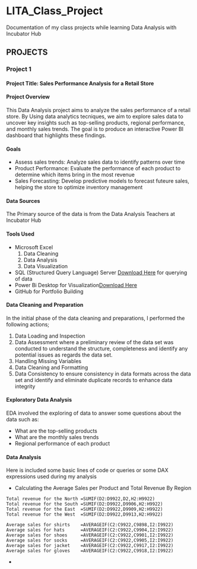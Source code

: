 # LITA_Class_Project
Documentation of my class projects while learning Data Analysis with Incubator Hub
## PROJECTS
### Project 1 
#### Project Title: Sales Performance Analysis for a Retail Store
#### Project Overview
This Data Analysis project aims to analyze the sales performance of a retail store. By Using data analytics tecniques, we aim to explore sales data to uncover key insights such as top-selling products, regional performance, and monthly sales trends. The goal is to produce an interactive Power BI dashboard that highlights these findings.

#### Goals
- Assess sales trends: Analyze sales data to identify patterns over time
- Product Performance: Evaluate the performance of each product to determine which items bring in the most revenue
- Sales Forecasting: Develop predictive models to forecast futeure sales, helping the store to optimize inventory management

#### Data Sources
The Primary source of the data is from the Data Analysis Teachers at Incubator Hub

#### Tools Used
- Microsoft Excel
  1. Data Cleaning
  2. Data Analysis
  3. Data Visualization
- SQL (Structured Query Language) Server [Download Here](https://www.microsoft.com) for querying of data
- Power Bi Desktop for Visualization[Download Here](https://www.google.com/url?client=internal-element-cse&cx=012684331380167808104:oe5oj--md1a&q=https://www.microsoft.com/en-us/power-platform/products/power-bi/downloads&sa=U&ved=2ahUKEwjQubqQr8GJAxUvUaQEHV7fEFkQFnoECBUQAQ&usg=AOvVaw1759XFBNl5AM71b9k88zga)
- GitHub for Portfolio Building

#### Data Cleaning and Preparation
In the initial phase of the data cleaning and preparations, I performed the following actions;
1. Data Loading and Inspection 
2. Data Assessment where a preliminary review of the data set was conducted to understand the structure, completeness and identify any potential issues as regards the data set.
3. Handling Missing Variables
4. Data Cleaning and Formatting
5. Data Consistency to ensure consistency in data formats across the data set and identify and eliminate duplicate records to enhance data integrity

#### Exploratory Data Analysis
EDA involved the exploring of data to answer some questions about the data such as:
- What are the top-selling products
- What are the monthly sales trends
- Regional performance of each product

#### Data Analysis
Here is included some basic lines of code or queries or some DAX expressions used during my analysis

- Calculating the Average Sales per Product and Total Revenue By Region
```EXCEL
Total revenue for the North	=SUMIF(D2:D9922,D2,H2:H9922)
Total revenue for the South	=SUMIF(D2:D9922,D9906,H2:H9922)
Total revenue for the East	=SUMIF(D2:D9922,D9909,H2:H9922)
Total revenue for the West	=SUMIF(D2:D9922,D9913,H2:H9922)

Average sales for shirts	=AVERAGEIF(C2:C9922,C9898,I2:I9922)
Average sales for hats		=AVERAGEIF(C2:C9922,C9904,I2:I9922)
Average sales for shoes		=AVERAGEIF(C2:C9922,C9901,I2:I9922)
Average sales for socks		=AVERAGEIF(C2:C9922,C9905,I2:I9922)
Average sales for jacket	=AVERAGEIF(C2:C9922,C9917,I2:I9922)
Average sales for gloves	=AVERAGEIF(C2:C9922,C9918,I2:I9922)
```
- 



